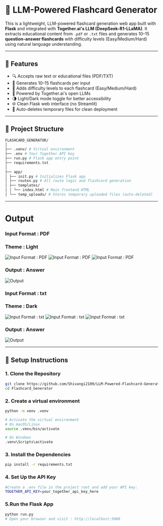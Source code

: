 # 🧠 LLM-Powered Flashcard Generator

This is a lightweight, LLM-powered flashcard generation web app built with **Flask** and integrated with **Together.ai's LLM (DeepSeek-R1-LLaMA)**. It extracts educational content from `.pdf` or `.txt` files and generates 10–15 **question-answer flashcards** with difficulty levels (Easy/Medium/Hard) using natural language understanding.

---

## 🚀 Features

- 🔍 Accepts raw text or educational files (PDF/TXT)
- 🧠 Generates 10–15 flashcards per input
- 🧾 Adds difficulty levels to each flashcard (Easy/Medium/Hard)
- 💬 Powered by Together.ai's open LLMs
- 🌗 Light/Dark mode toggle for better accessibility
- 🌐 Clean Flask web interface (no Streamlit)
- 🧼 Auto-deletes temporary files for clean deployment

---

## 📁 Project Structure

```bash
FLASHCARD_GENERATOR/
│
├── .venv/ # Virtual environment
├── .env # Your Together API key 
├── run.py # Flask app entry point
├── requirements.txt
│
├── app/
│ ├── init.py # Initializes Flask app
│ ├── routes.py # All route logic and flashcard generation
│ ├── templates/
│ │ └── index.html # Main frontend HTML
│ └── temp_uploads/ # Stores temporary uploaded files (auto-deleted)
 ```

---
# Output
### Input Format : PDF 
### Theme : Light
![Input Format : PDF](Project_Images/first.PNG)
![Input Format : PDF](Project_Images/second.PNG)
![Input Format : PDF](Project_Images/third.PNG)
### Output : Answer
![Output](Project_Images/output1.png)

### Input Format : txt
### Theme : Dark
![Input Format : txt](Project_Images/fourth.PNG)
![Input Format : txt](Project_Images/fifth.PNG)
![Input Format : txt](Project_Images/sixth.PNG)
### Output : Answer
![Output](Project_Images/output2.png)

---

## 🔧 Setup Instructions

### 1. Clone the Repository

```bash
git clone https://github.com/Shivangi2109/LLM-Powered-Flashcard-Generator.git
cd Flashcard_Generator
```

### 2. Create a virtual environment
```bash
python -m venv .venv

# Activate the virtual environment
# On macOS/Linux
source .venv/bin/activate

# On Windows
.venv\Scripts\activate
```
### 3. Install the Dependencies
```bash
pip install -r requirements.txt
```

### 4. Set Up the API Key
```bash
#Create a .env file in the project root and add your API key:
TOGETHER_API_KEY=your_together_api_key_here
```

### 5.Run the Flask App
```bash
python run.py
# Open your browser and visit : http://localhost:5000
```







